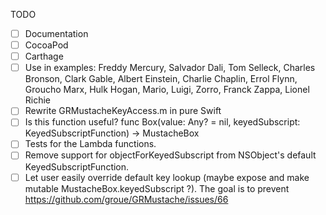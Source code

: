 TODO

- [ ] Documentation
- [ ] CocoaPod
- [ ] Carthage
- [ ] Use in examples: Freddy Mercury, Salvador Dali, Tom Selleck, Charles Bronson, Clark Gable, Albert Einstein, Charlie Chaplin, Errol Flynn, Groucho Marx, Hulk Hogan, Mario, Luigi, Zorro, Franck Zappa, Lionel Richie
- [ ] Rewrite GRMustacheKeyAccess.m in pure Swift
- [ ] Is this function useful? func Box(value: Any? = nil, keyedSubscript: KeyedSubscriptFunction) -> MustacheBox
- [ ] Tests for the Lambda functions.
- [ ] Remove support for objectForKeyedSubscript from NSObject's default KeyedSubscriptFunction.
- [ ] Let user easily override default key lookup (maybe expose and make mutable MustacheBox.keyedSubscript ?). The goal is to prevent https://github.com/groue/GRMustache/issues/66
